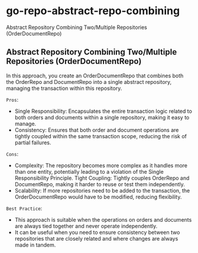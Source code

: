 # go-repo-abstract-repo-combining
Abstract Repository Combining Two/Multiple Repositories (OrderDocumentRepo)

## Abstract Repository Combining Two/Multiple Repositories (OrderDocumentRepo)
In this approach, you create an OrderDocumentRepo that combines both the OrderRepo and DocumentRepo into a single abstract repository, managing the transaction within this repository.

`Pros`:

- Single Responsibility: Encapsulates the entire transaction logic related to both orders and documents within a single repository, making it easy to manage.
- Consistency: Ensures that both order and document operations are tightly coupled within the same transaction scope, reducing the risk of partial failures.

`Cons`:

- Complexity: The repository becomes more complex as it handles more than one entity, potentially leading to a violation of the Single Responsibility Principle.
Tight Coupling: Tightly couples OrderRepo and DocumentRepo, making it harder to reuse or test them independently.
- Scalability: If more repositories need to be added to the transaction, the OrderDocumentRepo would have to be modified, reducing flexibility.

`Best Practice`:

- This approach is suitable when the operations on orders and documents are always tied together and never operate independently.
- It can be useful when you need to ensure consistency between two repositories that are closely related and where changes are always made in tandem.
